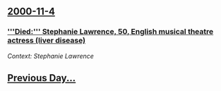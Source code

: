 ## [2000-11-4](/news/2000/11/4/index.md)

### ['''Died:''' Stephanie Lawrence, 50, English musical theatre actress (liver disease)](/news/2000/11/4/died-stephanie-lawrence-50-english-musical-theatre-actress-liver-disease.md)
_Context: Stephanie Lawrence_

## [Previous Day...](/news/2000/11/3/index.md)

